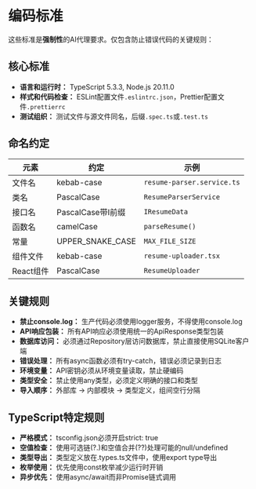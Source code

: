 # 编码标准

这些标准是**强制性**的AI代理要求。仅包含防止错误代码的关键规则：

## 核心标准
- **语言和运行时：** TypeScript 5.3.3, Node.js 20.11.0
- **样式和代码检查：** ESLint配置文件`.eslintrc.json`，Prettier配置文件`.prettierrc`
- **测试组织：** 测试文件与源文件同名，后缀`.spec.ts`或`.test.ts`

## 命名约定

| 元素 | 约定 | 示例 |
|------|------|------|
| 文件名 | kebab-case | `resume-parser.service.ts` |
| 类名 | PascalCase | `ResumeParserService` |
| 接口名 | PascalCase带I前缀 | `IResumeData` |
| 函数名 | camelCase | `parseResume()` |
| 常量 | UPPER_SNAKE_CASE | `MAX_FILE_SIZE` |
| 组件文件 | kebab-case | `resume-uploader.tsx` |
| React组件 | PascalCase | `ResumeUploader` |

## 关键规则

- **禁止console.log：** 生产代码必须使用logger服务，不得使用console.log
- **API响应包装：** 所有API响应必须使用统一的ApiResponse类型包装
- **数据库访问：** 必须通过Repository层访问数据库，禁止直接使用SQLite客户端
- **错误处理：** 所有async函数必须有try-catch，错误必须记录到日志
- **环境变量：** API密钥必须从环境变量读取，禁止硬编码
- **类型安全：** 禁止使用any类型，必须定义明确的接口和类型
- **导入顺序：** 外部库 → 内部模块 → 类型定义，组间空行分隔

## TypeScript特定规则

- **严格模式：** tsconfig.json必须开启strict: true
- **空值检查：** 使用可选链(?.)和空值合并(??)处理可能的null/undefined
- **类型导出：** 类型定义放在.types.ts文件中，使用export type导出
- **枚举使用：** 优先使用const枚举减少运行时开销
- **异步优先：** 使用async/await而非Promise链式调用
